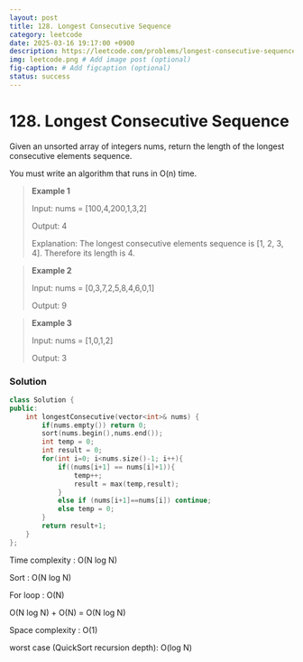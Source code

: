 ```yaml
---
layout: post
title: 128. Longest Consecutive Sequence
category: leetcode
date: 2025-03-16 19:17:00 +0900
description: https://leetcode.com/problems/longest-consecutive-sequence/description/
img: leetcode.png # Add image post (optional)
fig-caption: # Add figcaption (optional)
status: success
---
```


# 128. Longest Consecutive Sequence

Given an unsorted array of integers nums, return the length of the longest consecutive elements sequence.

You must write an algorithm that runs in O(n) time.

 

> **Example 1**
> 
> Input: nums = [100,4,200,1,3,2]
> 
> Output: 4
> 
> Explanation: The longest consecutive elements sequence is [1, 2, 3, 4]. Therefore its length is 4.


> **Example 2**
> 
> Input: nums = [0,3,7,2,5,8,4,6,0,1]
> 
> Output: 9

> **Example 3**
> 
> Input: nums = [1,0,1,2]
> 
> Output: 3


### Solution
```cpp
class Solution {
public:
    int longestConsecutive(vector<int>& nums) {
        if(nums.empty()) return 0;
        sort(nums.begin(),nums.end());
        int temp = 0;
        int result = 0;
        for(int i=0; i<nums.size()-1; i++){
            if((nums[i+1] == nums[i]+1)){
                temp++;
                result = max(temp,result);
            }
            else if (nums[i+1]==nums[i]) continue;
            else temp = 0;
        }
        return result+1;
    }
};
```

Time complexity : O(N log N)

Sort : O(N log N)

For loop : O(N)

O(N log N) + O(N) = O(N log N)

Space complexity : O(1)

worst case (QuickSort recursion depth): O(log N)

